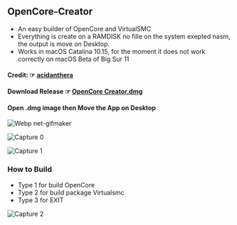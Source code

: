 ## OpenCore-Creator
- An easy builder of OpenCore and VirtualSMC
- Everything is create on a RAMDISK no fille on the system exepted nasm, the output is move on Desktop.
- Works in macOS Catalina 10.15, for the moment it does not work correctly on macOS Beta of Big Sur 11
#### Credit: ☞ [acidanthera](https://github.com/acidanthera)
#### Download Release ☞ [OpenCore Creator.dmg ](https://github.com/chris1111/OpenCore-Creator/releases/tag/V1)

#### Open .dmg image then Move the App on Desktop
![Webp net-gifmaker](https://user-images.githubusercontent.com/6248794/88553305-200dcf80-cff3-11ea-97f6-c3dba49d363d.gif)

![Capture 0](https://user-images.githubusercontent.com/6248794/88550729-fef7af80-cfef-11ea-83e6-af116472889f.png)

![Capture 1](https://user-images.githubusercontent.com/6248794/88550516-b93ae700-cfef-11ea-92ff-2c2a9ab3acdb.png)

### How to Build
- Type 1 for build OpenCore
- Type 2 for build package Virtualsmc
- Type 3 for EXIT

![Capture 2](https://user-images.githubusercontent.com/6248794/88550518-b93ae700-cfef-11ea-97ad-62009e7d2d90.png)
